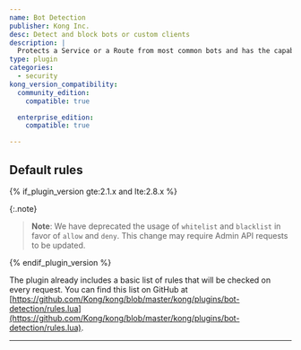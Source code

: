 ```yaml
---
name: Bot Detection
publisher: Kong Inc.
desc: Detect and block bots or custom clients
description: |
  Protects a Service or a Route from most common bots and has the capability of allowing and denying custom clients.
type: plugin
categories:
  - security
kong_version_compatibility:
  community_edition:
    compatible: true

  enterprise_edition:
    compatible: true

---
```


## Default rules

{% if_plugin_version gte:2.1.x and lte:2.8.x %}

{:.note}
> **Note**: We have deprecated the usage of `whitelist` and `blacklist` in favor of `allow` and `deny`. This change may require Admin API requests to be updated.

{% endif_plugin_version %}

The plugin already includes a basic list of rules that will be checked on every request. You can find this list on GitHub at [https://github.com/Kong/kong/blob/master/kong/plugins/bot-detection/rules.lua](https://github.com/Kong/kong/blob/master/kong/plugins/bot-detection/rules.lua).

[api-object]: /gateway/latest/admin-api/#api-object
[configuration]: /gateway/latest/reference/configuration
[consumer-object]: /gateway/latest/admin-api/#consumer-object

---
